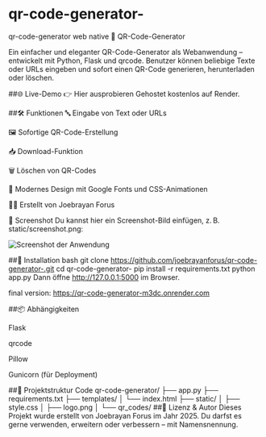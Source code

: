 # qr-code-generator-
qr-code-generator web native
📱 QR-Code-Generator

Ein einfacher und eleganter QR-Code-Generator als Webanwendung – entwickelt mit Python, Flask und qrcode. Benutzer können beliebige Texte oder URLs eingeben und sofort einen QR-Code generieren, herunterladen oder löschen.

##🌐 Live-Demo
👉 Hier ausprobieren Gehostet kostenlos auf Render.

##🛠️ Funktionen
🔤 Eingabe von Text oder URLs

🖼️ Sofortige QR-Code-Erstellung

📥 Download-Funktion

🗑️ Löschen von QR-Codes

🎨 Modernes Design mit Google Fonts und CSS-Animationen

🧑‍💻 Erstellt von Joebrayan Forus

📸 Screenshot
Du kannst hier ein Screenshot-Bild einfügen, z. B. static/screenshot.png:


![Screenshot der Anwendung](https://github.com/user-attachments/assets/ffd64533-a85a-476e-b906-2f0b2b6d0d2f)

##🚀 Installation
bash
git clone https://github.com/joebrayanforus/qr-code-generator-.git
cd qr-code-generator-
pip install -r requirements.txt
python app.py
Dann öffne http://127.0.0.1:5000 im Browser.

final version:
https://qr-code-generator-m3dc.onrender.com

##📦 Abhängigkeiten

Flask

qrcode

Pillow

Gunicorn (für Deployment)

##📁 Projektstruktur
Code
qr-code-generator/
├── app.py
├── requirements.txt
├── templates/
│   └── index.html
├── static/
│   ├── style.css
│   ├── logo.png
│   └── qr_codes/
##📣 Lizenz & Autor
Dieses Projekt wurde erstellt von Joebrayan Forus im Jahr 2025. Du darfst es gerne verwenden, erweitern oder verbessern – mit Namensnennung.
